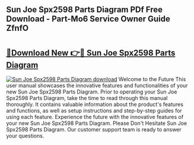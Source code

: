 ## Sun Joe Spx2598 Parts Diagram PDf Free Download - Part-Mo6 Service Owner Guide ZfnfO

# <h2><a href="http://dfp1rp.blite.top/?on=Sun+Joe+Spx2598+Parts+Diagram">🔗Download New 👉🔴 Sun Joe Spx2598 Parts Diagram</a></h2>

[![Sun Joe Spx2598 Parts Diagram download](https://i.imgur.com/lujVjoI.png)](http://dfp1rp.blite.top/?on=Sun+Joe+Spx2598+Parts+Diagram)
Welcome to the Future This user manual showcases the innovative features and functionalities of your new Sun Joe Spx2598 Parts Diagram. Prior to operating your Sun Joe Spx2598 Parts Diagram, take the time to read through this manual thoroughly. It contains valuable information about the product's features and functions, as well as setup instructions and step-by-step guides for using each feature. Experience the future with the innovative features of your new Sun Joe Spx2598 Parts Diagram. Please Don't Hesitate Sun Joe Spx2598 Parts Diagram. Our customer support team is ready to answer your questions.

